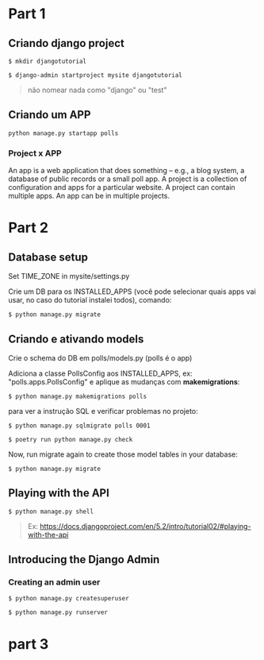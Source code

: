 # Part 1 

## Criando django project

    $ mkdir djangotutorial

    $ django-admin startproject mysite djangotutorial

> não nomear nada como "django" ou "test"


## Criando um APP

    python manage.py startapp polls


### Project x APP 

An app is a web application that does something – e.g., a blog system, a database of public records or a small poll app. A project is a collection of configuration and apps for a particular website. A project can contain multiple apps. An app can be in multiple projects.


# Part 2


## Database setup

Set TIME_ZONE in mysite/settings.py 

Crie um DB para os INSTALLED_APPS (você pode selecionar quais apps vai usar, no caso do tutorial instalei todos), comando:

    $ python manage.py migrate


## Criando e ativando models

Crie o schema do DB em polls/models.py (polls é o app)

Adiciona a classe PollsConfig aos INSTALLED_APPS, ex: "polls.apps.PollsConfig" e aplique as mudanças com **makemigrations**:

    $ python manage.py makemigrations polls

para ver a instrução SQL e verificar problemas no projeto:

    $ python manage.py sqlmigrate polls 0001

    $ poetry run python manage.py check 

Now, run migrate again to create those model tables in your database:

    $ python manage.py migrate


## Playing with the API

    $ python manage.py shell

> Ex: https://docs.djangoproject.com/en/5.2/intro/tutorial02/#playing-with-the-api


## Introducing the Django Admin

### Creating an admin user

    $ python manage.py createsuperuser

    $ python manage.py runserver


# part 3